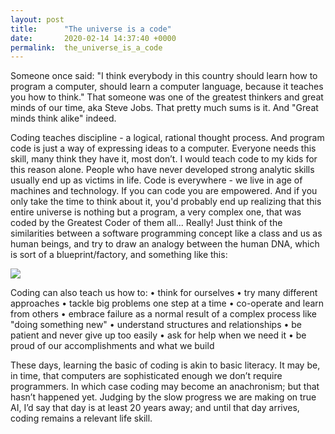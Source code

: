 ```yaml
---
layout: post
title:      "The universe is a code"
date:       2020-02-14 14:37:40 +0000
permalink:  the_universe_is_a_code
---
```


Someone once said: "I think everybody in this country should learn how to program a computer, should learn a computer language, because it teaches you how to think." That someone was one of the greatest thinkers and great minds of our time, aka Steve Jobs. That pretty much sums is it. And "Great minds think alike" indeed.

Coding teaches discipline - a logical, rational thought process. And program code is just a way of expressing ideas to a computer. Everyone needs this skill, many think they have it, most don’t. I would teach code to my kids for this reason alone. People who have never developed strong analytic skills usually end up as victims in life.
Code is everywhere - we live in age of machines and technology. If you can code you are empowered. And if you only take the time to think about it, you'd probably end up realizing that this entire universe is nothing but a program, a very complex one, that was coded by the Greatest Coder of them all... Really!
Just think of the similarities between a software programming concept like a class and us as human beings, and try to draw an analogy between the human DNA, which is sort of a blueprint/factory, and something like this:

![](https://drive.google.com/uc?export=view&id=1s_PobJXvc88KRps9D5hqT-dWfXe88WB1)

Coding can also teach us how to:
  • think for ourselves
  • try many different approaches
  • tackle big problems one step at a time
  • co-operate and learn from others
  • embrace failure as a normal result of a complex process like "doing something new"
  • understand structures and relationships
  • be patient and never give up too easily
  • ask for help when we need it
  • be proud of our accomplishments and what we build

These days, learning the basic of coding is akin to basic literacy. It may be, in time, that computers are sophisticated enough we don’t require programmers. In which case coding may become an anachronism; but that hasn’t happened yet. Judging by the slow progress we are making on true AI, I’d say that day is at least 20 years away; and until that day arrives, coding remains a relevant life skill.
